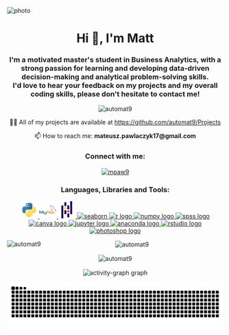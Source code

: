 ![photo](https://github.com/automat9/automat9/blob/master/banner.gif)


<h1 align="center">Hi 👋, I'm Matt</h1>
<h3 align="center">I'm a motivated master's student in Business Analytics, with a strong passion for learning and developing data-driven decision-making and analytical problem-solving skills.<br>I'd love to hear your feedback on my projects and my overall coding skills, please don't hesitate to contact me!</h3>

<p align="center">
  <img src="https://komarev.com/ghpvc/?username=automat9&label=Profile%20views&color=4c0b21&style=flat" alt="automat9" />
  </p>
                                                                                                                          
<p align="center">
  👨‍💻 All of my projects are available at 
  <a href="https://github.com/automat9/Projects" target="_blank">https://github.com/automat9/Projects</a>
</p>

<p align="center">
  📫 How to reach me: 
  <strong>mateusz.pawlaczyk17@gmail.com</strong>
</p>

<h3 align="center">Connect with me:</h3>
<p align="center">
  <a href="https://linkedin.com/in/mpaw9" target="_blank">
    <img align="center" src="https://raw.githubusercontent.com/rahuldkjain/github-profile-readme-generator/master/src/images/icons/Social/linked-in-alt.svg" alt="mpaw9" height="30" width="40" />
  </a>
</p>

<h3 align="center">Languages, Libraries and Tools:</h3>
<p align="center">
  <a href="https://www.python.org" target="_blank" rel="noreferrer">
    <img src="https://raw.githubusercontent.com/devicons/devicon/master/icons/python/python-original.svg" alt="python" width="40" height="40"/> 
  </a> 
  <a href="https://www.mysql.com/" target="_blank" rel="noreferrer">
    <img src="https://raw.githubusercontent.com/devicons/devicon/master/icons/mysql/mysql-original-wordmark.svg" alt="mysql" width="40" height="40"/> 
  </a>
  <a href="https://pandas.pydata.org/" target="_blank" rel="noreferrer">
    <img src="https://raw.githubusercontent.com/devicons/devicon/2ae2a900d2f041da66e950e4d48052658d850630/icons/pandas/pandas-original.svg" alt="pandas" width="40" height="40"/>
  </a>
  <a href="https://seaborn.pydata.org/" target="_blank" rel="noreferrer">
    <img src="https://seaborn.pydata.org/_images/logo-mark-lightbg.svg" alt="seaborn" width="40" height="40"/>
  </a>
  <a href="https://www.r-project.org/" target="_blank" rel="noreferrer">
    <img src="https://cdn.jsdelivr.net/gh/devicons/devicon/icons/r/r-original.svg" alt="r logo" width="40" height="40"/>
  </a>
  <a href="https://numpy.org/" target="_blank" rel="noreferrer">
    <img src="https://cdn.jsdelivr.net/gh/devicons/devicon/icons/numpy/numpy-original.svg" alt="numpy logo" width="40" height="40"/>
  </a>
  <a href="https://www.ibm.com/products/spss-statistics" target="_blank" rel="noreferrer">
    <img src="https://cdn.jsdelivr.net/gh/devicons/devicon/icons/spss/spss-original.svg" alt="spss logo" width="40" height="40"/>
  </a>
  <a href="https://www.canva.com/" target="_blank" rel="noreferrer">
    <img src="https://cdn.jsdelivr.net/gh/devicons/devicon/icons/canva/canva-original.svg" alt="canva logo" width="40" height="40"/>
  </a>
  <a href="https://jupyter.org/" target="_blank" rel="noreferrer">
    <img src="https://cdn.jsdelivr.net/gh/devicons/devicon/icons/jupyter/jupyter-original.svg" alt="jupyter logo" width="40" height="40"/>
  </a>
  <a href="https://www.anaconda.com/" target="_blank" rel="noreferrer">
    <img src="https://cdn.jsdelivr.net/gh/devicons/devicon/icons/anaconda/anaconda-original.svg" alt="anaconda logo" width="40" height="40"/>
  </a>
  <a href="https://www.rstudio.com/" target="_blank" rel="noreferrer">
    <img src="https://cdn.jsdelivr.net/gh/devicons/devicon/icons/rstudio/rstudio-original.svg" alt="rstudio logo" width="40" height="40"/>
  </a>
  <a href="https://www.adobe.com/products/photoshop.html" target="_blank" rel="noreferrer">
    <img src="https://cdn.simpleicons.org/adobephotoshop/31A8FF" alt="photoshop logo" width="40" height="40"/>
  </a>
</p>

<div align="center">
  <p>
    <img align="left" src="https://github-readme-stats.vercel.app/api/top-langs?username=automat9&show_icons=true&theme=dark&title_color=ffffff&text_color=ffffff&bg_color=151515&locale=en&layout=compact" alt="automat9" style="margin-right: 10px;" />
  </p>

  <p>
    <img align="center" src="https://github-readme-stats.vercel.app/api?username=automat9&show_icons=true&theme=dark&title_color=ffffff&text_color=ffffff&bg_color=4c0b21&locale=en" alt="automat9" style="margin-right: 10px;" />
  </p>

  <p>
    <img align="center" src="https://github-readme-streak-stats.herokuapp.com/?user=automat9&theme=dark" alt="automat9" />
  </p>
  
<p>
  
  <img align="center" src="https://github-readme-activity-graph.vercel.app/graph?username=automat9&radius=16&area=true&order=5&custom_title=Contributions%20in%20the%20Past%2031%20Days&hide_border=false&bg_color=4c0b21&color=ffffffff&line=74e088&title_color=ffffffff&point=ffffffff&hide_title=false" height="298" alt="activity-graph graph" />
</p>
  
  <p>
    <img align="center" src="https://github.com/automat9/automat9/blob/output/github-contribution-grid-snake-dark.svg" alt="snake_animation" />
  </p>
</div>
